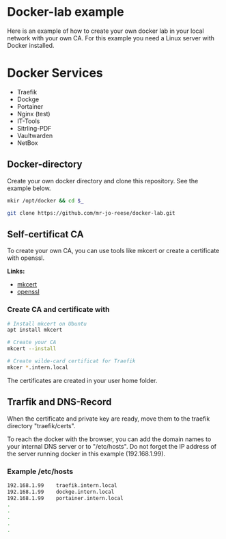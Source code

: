 # Docker-lab example
Here is an example of how to create your own docker lab in your local network with your own CA. For this example you need a Linux server with Docker installed.

# Docker Services
* Traefik
* Dockge
* Portainer
* Nginx (test)
* IT-Tools
* Sitrling-PDF
* Vaultwarden
* NetBox

## Docker-directory
Create your own docker directory and clone this repository. See the example below.

```bash
mkir /opt/docker && cd $_

git clone https://github.com/mr-jo-reese/docker-lab.git
```
## Self-certificat CA
To create your own CA, you can use tools like mkcert or create a certificate with openssl.

**Links:**
* [mkcert](https://github.com/FiloSottile/mkcert)
* [openssl](https://www.digitalocean.com/community/tutorials/how-to-set-up-and-configure-a-certificate-authority-ca-on-ubuntu-20-04)

### Create CA and certificate with
```bash
# Install mkcert on Ubuntu
apt install mkcert

# Create your CA
mkcert --install

# Create wilde-card certificat for Traefik
mkcer *.intern.local
```
The certificates are created in your user home folder.

## Trarfik and DNS-Record
When the certificate and private key are ready, move them to the traefik directory "traefik/certs".

To reach the docker with the browser, you can add the domain names to your internal DNS server or to "/etc/hosts". Do not forget the IP address of the server running docker in this example (192.168.1.99).

### Example /etc/hosts
```bash
192.168.1.99    traefik.intern.local
192.168.1.99    dockge.intern.local
192.168.1.99    portainer.intern.local
.
.
.
.
.
```

